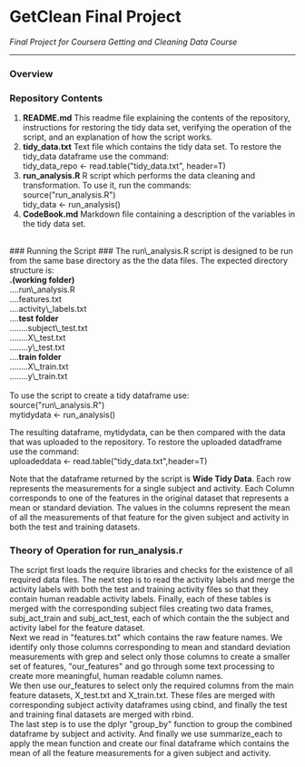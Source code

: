 # GetClean Final Project
*Final Project for Coursera Getting and Cleaning Data Course*

----------
### Overview ###

### Repository Contents ###
1. <b>README.md</b> This readme file explaining the contents of the repository, instructions for restoring the tidy data set, verifying the operation of the script, and an explanation of how the script works.
2. <b>tidy\_data.txt</b>  Text file which contains the tidy data set. To restore the tidy\_data dataframe use the command:<br> tidy\_data\_repo <- read.table("tidy_data.txt", header=T)
3. <b>run\_analysis.R</b> R script which performs the data cleaning and transformation. To use it, run the commands:<br>source("run\_analysis.R")<br>tidy_data <- run\_analysis()
4. <b>CodeBook.md</b> Markdown file containing a description of the variables in the tidy data set.
<br>
### Running the Script ###
The run\_analysis.R script is designed to be run from the same base directory as the the data files. The expected directory structure is:<br>
<b>.(working folder)</b><br>
....run\_analysis.R<br>
....features.txt<br>
....activity\_labels.txt<br>
....<b>test folder</b><br>
........subject\_test.txt<br>
........X\_test.txt<br>
........y\_test.txt<br>
....<b>train folder</b><br>
........X\_train.txt<br>
........y\_train.txt<br>
<br>
To use the script to create a tidy dataframe use:<br>
    source("run\_analysis.R") <br>
    mytidydata <- run_analysis()

The resulting dataframe, mytidydata, can be then compared with the data that was uploaded to the repository. To restore the uploaded datadframe use the command:<br>
    uploadeddata <- read.table("tidy_data.txt",header=T)

Note that the dataframe returned by the script is <b>Wide Tidy Data</b>. Each row represents the measurements for a single subject and activity. Each Column corresponds to one of the features in the original dataset that represents a mean or standard deviation. The values in the columns represent the mean of all the measurements of that feature for the given subject and activity in both the test and training datasets.
### Theory of Operation for run\_analysis.r ###
The script first loads the require libraries and checks for the existence of all required data files. The next step is to read the activity labels and merge the activity labels with both the test and training activity files so that they contain human readable activity labels. Finally, each of these tables is merged with the corresponding subject files creating two data frames, subj\_act\_train and subj\_act\_test, each of which contain the the subject and activity label for the feature dataset.<br>
Next we read in "features.txt" which contains the raw feature names. We identify only those columns corresponding to mean and standard deviation measurements with grep and select only those columns to create a smaller set of features, "our\_features" and go through some text processing to create more meaningful, human readable column names.<br>
We then use our\_features to select only the required columns from the main feature datasets, X\_test.txt and X\_train.txt. These files are merged with corresponding subject activity dataframes using cbind, and finally the test and training final datasets are merged with rbind.<br>
The last step is to use the dplyr "group\_by" function to group the combined dataframe by subject and activity. And finally we use summarize\_each to apply the mean function and create our final dataframe which contains the mean of all the feature measurements for a given subject and activity.